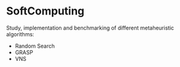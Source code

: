 ﻿# SoftComputing
 Study, implementation and benchmarking of different metaheuristic algorithms:
 - Random Search
 - GRASP
 - VNS

